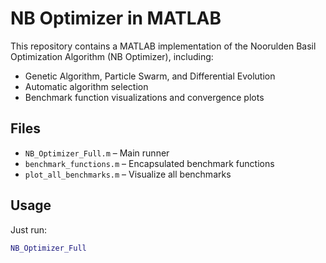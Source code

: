 # NB Optimizer in MATLAB

This repository contains a MATLAB implementation of the Noorulden Basil Optimization Algorithm (NB Optimizer), including:
- Genetic Algorithm, Particle Swarm, and Differential Evolution
- Automatic algorithm selection
- Benchmark function visualizations and convergence plots

## Files
- `NB_Optimizer_Full.m` – Main runner
- `benchmark_functions.m` – Encapsulated benchmark functions
- `plot_all_benchmarks.m` – Visualize all benchmarks

## Usage
Just run:
```matlab
NB_Optimizer_Full
